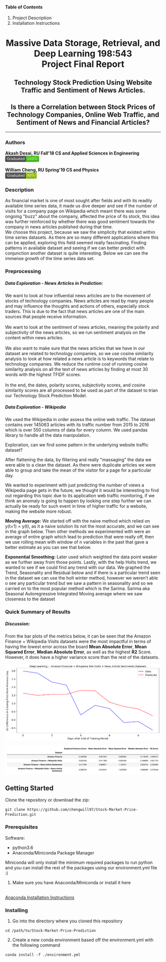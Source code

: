 #### Table of Contents
1. Project Description
2. Installation Instructions

# <h60><center> Massive Data Storage, Retrieval, and Deep Learning 198:543 <br> Project Final Report

## <center> Technology Stock Prediction Using Website Traffic and Sentiment of News Articles.

## <center> Is there a Correlation between Stock Prices of Technology Companies, Online Web Traffic, and Sentiment of News and Financial Articles?

<hr>

### Authors

**Akash Desai, RU Fall'18 CS and Applied Sciences in Engineering**
<br>
![Akash Graduated][akash_graduated]

[akash_graduated]: ./img/graduated-100%-brightgreen.png "Akash graduated Fall 2019"

**William Cheng, RU Spring'19 CS and Physics**
<br>
![William Graduated][william_graduated]

[william_graduated]: ./img/graduated-88%-green.png "Akash graduated Fall 2019"

### Description

As financial market is one of most sought after fields and with its readily available time series data, it made us dive deeper and see if the number of visits for a company page on Wikipedia which meant there was some ongoing "buzz" about the company, affected the price of its stock, this idea was further reinforced by whether there was good sentiment towards the company in news articles published during that time.
<br>
We choose this project, because we saw the simplicity that existed within time series datasets. As there are so many different applications where this can be applied, exploring this field seemed really fascinating. Finding patterns in available dataset and seeing if we can better predict with conjunction another dataset is quite interesting.  Below we can see the immense growth of the time series data set.

### Preprocessing

##### Data Exploration - News Articles in Prediction:
We want to look at how influential news articles are to the movement of stocks of technology companies. News articles are read by many people and may influence the thoughts and actions of others, especially stock traders. This is due to the fact that news articles are one of the main sources that people receive information.
<br>
<br>
We want to look at the sentiment of news articles, meaning the polarity and subjectivity of the news articles, so we run sentiment analysis on the content within news articles.
<br>
<br>We also want to make sure that the news articles that we have in our dataset are related to technology companies, so we use cosine similarity analysis to look at how related a news article is to keywords that relate to technology companies. We reduce the runtime cost of running cosine similarity analysis on all the text of news articles by finding at most 30 words with the highest TFIDF scores.
<br>
<br>
In the end, the dates, polarity scores, subjectivity scores, and cosine similarity scores are all processed to be used as part of the dataset to trian our Technology Stock Prediction Model.

##### Data Exploration - Wikipedia

We used the Wikipedia in order assess the online web traffic. The dataset contains over 145063 articles with its traffic number from 2015 to 2016 which is over 550 columns of data for every column. We used pandas library to handle all the data manipulation.


Exploration, can we find some pattern in the underlying website traffic dataset?


After flattening the data, by filtering and really "massaging" the data we were able to a clean the dataset. As there were duplicate articles we were able to group and take the mean of the visitor for a page for a particular day.

We wanted to experiment with just predicting the number of views a Wikipedia page gets in the future, we thought it would be interesting to find out regarding this topic due to its application web traffic monitoring, if we think an anomaly is going to happen by looking one step further we can actually be ready for such event in time of higher traffic for a website, making the website more robust.

**Moving Average:**
We started off with the naive method which relied on y(t+1) = y(t), as it a naive solution its not the most accurate, and we can see in the graph below. Then other methods we experimented with were an average of entire graph which lead to prediction that were really off, then we use rolling mean with window of n variables in the past that gave a better estimate as you can see that below.

**Exponential Smoothing:**
Later used which weighted the data point weaker as we further away from those points. Lastly, with the help Holts trend, we wanted to see if we could find any trend with our data. We graphed the Trend, Seasonality and Residual below and if there is a particular trend seen in the dataset we can use the holt winter method, however we weren’t able o see any particular trend but we saw a pattern in seasonality and so we carried on to the most popular method which is the Sarima. Sarima aka Seasonal Autoregressive Integrated Moving average where we saw closeness to the dataset

### Quick Summary of Results

##### Discussion:
From the bar plots of the metrics below, it can be seen that the Amazon Finance + Wikipedia Visits datasets were the most impactful in terms of having the lowest error across the board **Mean Absolute Error**, **Mean Squared Error**, **Median Absolute Error**, as well as the highest **R2** Score. However, it does have a higher variance score than the rest of the datasets.

![alt text][dl_results]

[dl_results]: ./img/dl_results.png "Deep Learning Results"

![alt text][dl_metrics]

[dl_metrics]: ./img/dl_metrics.png "Deep Learning Metrics"

## Getting Started

Clone the repository or download the zip:
```
git clone https://github.com/chengwill97/Stock-Market-Price-Prediction.git
```

### Prerequisites

Software:
- python3.6
- Anaconda/Miniconda Package Manager

Miniconda will only install the minimum required packages to run python and you can install the rest of the packages using our environment.yml file :)

1. Make sure you have Anaconda/Miniconda or install it here
<br>
<a href="https://docs.anaconda.com/anaconda/install/">Anaconda Installation Instructions</a>

### Installing

1. Go into the directory where you cloned this repository
```
cd /path/to/Stock-Market-Price-Prediction
```
2. Create a new conda environment based off the environment.yml with the following command
```
conda install -f ./environment.yml
```